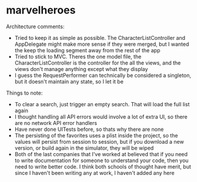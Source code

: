 # marvelheroes

Architecture comments:
- Tried to keep it as simple as possible. The CharacterListController and AppDelegate might make more sense if they were merged, but I wanted the keep the loading segment away from the rest of the app
- Tried to stick to MVC. Theres the one model file, the CharacterListController is the controller for the all the views, and the views don't manage anything except what they display
- I guess the RequestPerformer can technically be considered a singleton, but it doesn't maintain any state, so I let it be


Things to note:
- To clear a search, just trigger an empty search. That will load the full list again
- I thought handling all API errors would involve a lot of extra UI, so there are no network API error handlers
- Have never done UITests before, so thats why there are none
- The persisting of the favorites uses a plist inside the project, so the values will persist from session to session, but if you download a new version, or build again in the simulator, they will be wiped
- Both of the last companies that I've worked at believed that if you need to write documentation for someone to understand your code, then you need to write better code. I think both schools of thought have merit, but since I haven't been writing any at work, I haven't added any here 

